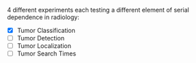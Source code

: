 4 different experiments each testing a different element of serial dependence in radiology:
 - [x] Tumor Classification
 - [ ] Tumor Detection
 - [ ] Tumor Localization
 - [ ] Tumor Search Times
